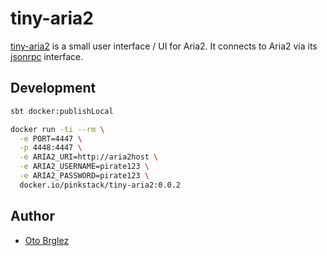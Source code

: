 # tiny-aria2

[tiny-aria2][tiny-aria2] is a small user interface / UI for Aria2.
It connects to Aria2 via its [jsonrpc](https://aria2.github.io/manual/en/html/aria2c.htm) interface.

[tiny-aria2]: https://github.com/otobrglez/tiny-aria2

## Development

```bash
sbt docker:publishLocal

docker run -ti --rm \
  -e PORT=4447 \
  -p 4448:4447 \
  -e ARIA2_URI=http://aria2host \
  -e ARIA2_USERNAME=pirate123 \
  -e ARIA2_PASSWORD=pirate123 \
  docker.io/pinkstack/tiny-aria2:0.0.2
```

## Author

- [Oto Brglez](https://github.com/otobrglez)
